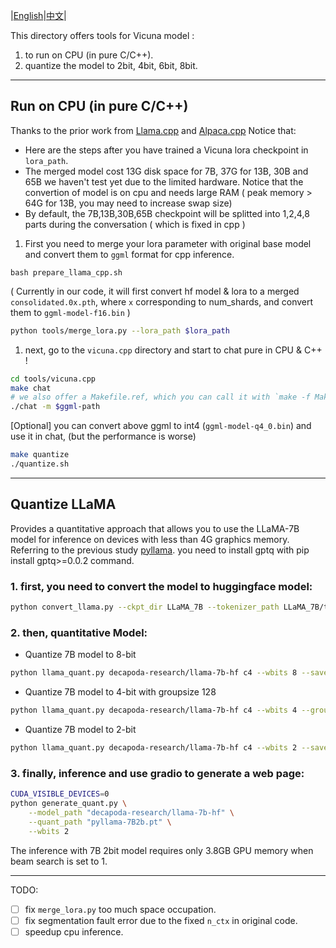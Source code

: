 |[English](https://github.com/Facico/Chinese-Vicuna/blob/master/tools/readme.md)|[中文](https://github.com/Facico/Chinese-Vicuna/blob/master/tools/readme_zh.md)|

This directory offers tools for Vicuna model :
1. to run on CPU (in pure C/C++).
2. quantize the model to 2bit, 4bit, 6bit, 8bit.
---
## Run on CPU (in pure C/C++)
Thanks to the prior work from [Llama.cpp](https://github.com/ggerganov/llama.cpp) and [Alpaca.cpp](https://github.com/antimatter15/alpaca.cpp)
Notice that:
   - Here are the steps after you have trained a Vicuna lora checkpoint in `lora_path`.
   - The merged model cost 13G disk space for 7B, 37G for 13B, 30B and 65B we haven't test yet due to the limited hardware. Notice that the convertion of model is on cpu and needs large RAM ( peak memory > 64G for 13B, you may need to increase swap size)
   - By default, the 7B,13B,30B,65B checkpoint will be splitted into 1,2,4,8 parts during the conversation ( which is fixed in cpp )

1. First you need to merge your lora parameter with original base model and convert them to  `ggml` format for cpp inference.
```
bash prepare_llama_cpp.sh
```
 ( Currently in our code, it will first convert hf model & lora to a merged `consolidated.0x.pth`, where `x` corresponding to num_shards, and convert them to `ggml-model-f16.bin` )
```bash 
python tools/merge_lora.py --lora_path $lora_path
```

1. next, go to the `vicuna.cpp` directory and start to chat pure in CPU & C++ !
```bash
cd tools/vicuna.cpp
make chat 
# we also offer a Makefile.ref, which you can call it with `make -f Makefile.ref `
./chat -m $ggml-path

```
[Optional] you can convert above ggml to int4 (`ggml-model-q4_0.bin`) and use it in chat,  (but the performance is worse)
```bash
make quantize
./quantize.sh
```

---
## Quantize LLaMA
Provides a quantitative approach that allows you to use the LLaMA-7B model for inference on devices with less than 4G graphics memory.
Referring to the previous study [pyllama](https://github.com/juncongmoo/pyllama).
you need to install gptq with pip install gptq>=0.0.2 command.
### 1. first, you need to convert the model to huggingface model:
```bash 
python convert_llama.py --ckpt_dir LLaMA_7B --tokenizer_path LLaMA_7B/tokenizer.model --model_size 7B --output_dir LLaMA_7B_hf --to hf
```
### 2. then, quantitative Model:
- Quantize 7B model to 8-bit
```bash
python llama_quant.py decapoda-research/llama-7b-hf c4 --wbits 8 --save pyllama-7B8b.pt --eval
```

- Quantize 7B model to 4-bit with groupsize 128
```bash
python llama_quant.py decapoda-research/llama-7b-hf c4 --wbits 4 --groupsize 128 --save pyllama-7B4b.pt --eval
```

- Quantize 7B model to 2-bit
```bash
python llama_quant.py decapoda-research/llama-7b-hf c4 --wbits 2 --save pyllama-7B2b.pt --eval
```
### 3. finally, inference and use gradio to generate a web page:
```bash
CUDA_VISIBLE_DEVICES=0
python generate_quant.py \
    --model_path "decapoda-research/llama-7b-hf" \
    --quant_path "pyllama-7B2b.pt" \
    --wbits 2
```

The inference with 7B 2bit model requires only 3.8GB GPU memory when beam search is set to  1.

---


TODO:
- [ ] fix `merge_lora.py` too much space occupation. 
- [ ] fix segmentation fault error due to the fixed `n_ctx` in original code.
- [ ] speedup cpu inference.

